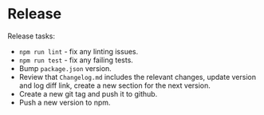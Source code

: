 # Release

Release tasks:

* `npm run lint` - fix any linting issues.
* `npm run test` - fix any failing tests.
* Bump `package.json` version.
* Review that `Changelog.md` includes the relevant changes, update version and log diff link, create a new section for the next version.
* Create a new git tag and push it to github.
* Push a new version to npm.
